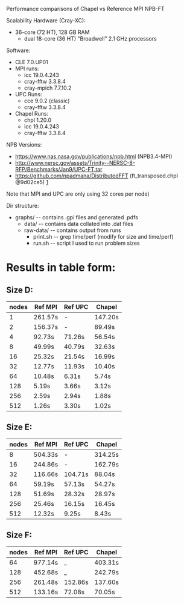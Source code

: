 Performance comparisons of Chapel vs Reference MPI NPB-FT

Scalability Hardware (Cray-XC):
 - 36-core (72 HT), 128 GB RAM
   - dual 18-core (36 HT) "Broadwell" 2.1 GHz processors

Software:
 - CLE 7.0.UP01
 - MPI runs:
   - icc 19.0.4.243
   - cray-fftw 3.3.8.4
   - cray-mpich 7.7.10.2
 - UPC Runs:
   - cce 9.0.2 (classic)
   - cray-fftw 3.3.8.4
 - Chapel Runs:
   - chpl 1.20.0
   - icc 19.0.4.243
   - cray-fftw 3.3.8.4

NPB Versions:
 - https://www.nas.nasa.gov/publications/npb.html (NPB3.4-MPI)
 - http://www.nersc.gov/assets/Trinity--NERSC-8-RFP/Benchmarks/Jan9/UPC-FT.tar
 - https://github.com/npadmana/DistributedFFT (ft_transposed.chpl @9d02ce5) [1]

Note that MPI and UPC are only using 32 cores per node)

Dir structure:
 - graphs/      -- contains .gpi files and generated .pdfs
   - data/      -- contains data collated into .dat files
   - raw-data/  -- contains output from runs
     - print.sh -- grep time/perf (modify for size and time/perf)
     - run.sh   -- script I used to run problem sizes


Results in table form:
======================

Size D:
-------

| nodes | Ref MPI | Ref UPC | Chapel  |
| ----- | ------- | ------- | ------- |
|   1   | 261.57s | -       | 147.20s |
|   2   | 156.37s | -       |  89.49s |
|   4   |  92.73s |  71.26s |  56.54s |
|   8   |  49.99s |  40.79s |  32.63s |
|  16   |  25.32s |  21.54s |  16.99s |
|  32   |  12.77s |  11.93s |  10.40s |
|  64   |  10.48s |   6.31s |   5.74s |
| 128   |   5.19s |   3.66s |   3.12s |
| 256   |   2.59s |   2.94s |   1.88s |
| 512   |   1.26s |   3.30s |   1.02s |


Size E:
-------

| nodes | Ref MPI | Ref UPC | Chapel  |
| ----- | ------- | ------- | ------- |
|   8   | 504.33s | -       | 314.25s |
|  16   | 244.86s | -       | 162.79s |
|  32   | 116.66s | 104.71s |  88.04s |
|  64   |  59.19s |  57.13s |  54.27s |
| 128   |  51.69s |  28.32s |  28.97s |
| 256   |  25.46s |  16.15s |  16.45s |
| 512   |  12.32s |   9.25s |   8.43s |


Size F:
-------
| nodes | Ref MPI | Ref UPC | Chapel  |
| ----- | ------- | ------- | ------- |
|  64   | 977.14s | _       | 403.31s |
| 128   | 452.68s | _       | 242.79s |
| 256   | 261.48s | 152.86s | 137.60s |
| 512   | 133.16s |  72.08s |  70.05s |

[1]: https://github.com/npadmana/DistributedFFT/blob/9d02ce5/example/NPB-FT/ft_transposed.chpl
